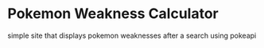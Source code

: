 # Pokemon Weakness Calculator
simple site that displays pokemon weaknesses after a search using pokeapi
